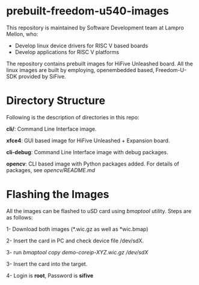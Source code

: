 # prebuilt-freedom-u540-images

This repository is maintained by Software Development team at Lampro Mellon, who:

- Develop linux device drivers for RISC V based boards
- Develop applications for RISC V platforms

The repository contains prebuilt images for HiFive Unleashed board. All the linux images are built by employing, openembedded based, Freedom-U-SDK provided by SiFive.

# Directory Structure
Following is the description of directories in this repo:

**cli/**: Command Line Interface image.

**xfce4**: GUI based image for HiFive Unleashed + Expansion board.

**cli-debug**: Command Line Interface image with debug packages.

**opencv**: CLI based image with Python packages added. For details of packages, see *opencv/README.md*

# Flashing the Images

All the images can be flashed to uSD card using *bmaptool* utility. Steps are as follows:

1- Download both images (\*.wic.gz as well as \*wic.bmap)

2- Insert the card in PC and check device file /dev/sdX.

3- run *bmaptool copy demo-coreip-XYZ.wic.gz /dev/sdX*

3- Insert the card into the target.

4- Login is **root**, Password is **sifive**
